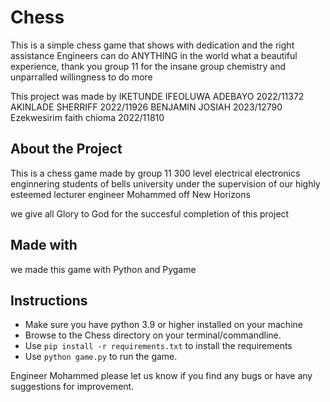 # Chess

This is a simple chess game that shows with dedication and the right assistance Engineers can do ANYTHING in the world
what a beautiful experience, thank you group 11 for the insane group chemistry and unparralled willingness to do more 

This project was made by
IKETUNDE IFEOLUWA ADEBAYO 2022/11372
AKINLADE SHERRIFF 2022/11926
BENJAMIN JOSIAH 2023/12790
Ezekwesirim faith chioma 2022/11810


## About the Project 
This is a chess game made by group 11 300 level electrical electronics enginnering students of bells university under the supervision of our highly esteemed lecturer engineer Mohammed off New Horizons

we give all Glory to God for the succesful completion of this project

## Made with 
we made this game with Python and Pygame

## Instructions
- Make sure you have python 3.9 or higher installed on your machine 
- Browse to the Chess directory on your terminal/commandline.
- Use ```pip install -r requirements.txt``` to install the requirements
- Use ```python game.py``` to run the game.

Engineer Mohammed please let us know if you find any bugs or have any suggestions for improvement.
